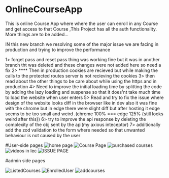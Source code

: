 # OnlineCourseApp
This is online Course App where where the user can enroll in any Course and get access to that Course ,This Project has all the auth functionality. More things are to be added...


IN this new branch we resolving some of the major issue we are facing in production and trying to improve the performance 

1> forget pass and reset pass thing was working fine but it was in another branch tht was deleted and these changes were not added here so need a fix
2> **** Then in production cookies are recieved but while making the calls to the protected routes server is not recieving the cookies 
3> then read about the other things to be care about while using the https and in production
4> Need to improve the initial loading time by splitting the code by adding the lazy loading and suspense so that it does'nt take much time to load the website when user enters
5> Read and try to fix the issue where design of the website looks diff in the browser like in dev also it was fine with the chrome but in edge there were slight diff but after hosting it edge seems to be too small and weird .(chrome 100% === edge 125% {still looks weird after this})
6> try to improve the api response by deleting the complexity of the obj sent by the api(my axious inteceptor)
7> additionally add the zod validation to the form where needed so that unwanted behaviour is not caused by the user 

#User-side pages
![home page](https://github.com/dhruvrwl2218/CodePaathsaala/assets/162804817/140a9d8c-95c6-4f6e-b0f8-7e5d6ab8aed7)
![Course Page](https://github.com/dhruvrwl2218/CodePaathsaala/assets/162804817/b110ca4a-7abc-4e0d-abb4-716e6b30cdae)
![purchased courses](https://github.com/dhruvrwl2218/CodePaathsaala/assets/162804817/93ae969e-5518-4c90-bfa3-000bc265a097)
![videos in lec](https://github.com/dhruvrwl2218/CodePaathsaala/assets/162804817/a12c6503-44fa-4161-8727-b597cfa2d4e6)
![ISSUE PAGE](https://github.com/user-attachments/assets/28b57416-6f55-4821-86c1-5b29314244f5)

#admin side pages

![ListedCourses](https://github.com/dhruvrwl2218/CodePaathsaala/assets/162804817/4ce0a9e6-61a6-4f50-8527-16ce1647aaf9)
![EnrolledUser](https://github.com/dhruvrwl2218/CodePaathsaala/assets/162804817/b0421458-b5ba-488f-8edd-8a8f0e8492f1)
![addcourses](https://github.com/dhruvrwl2218/CodePaathsaala/assets/162804817/da8d981e-73af-4e10-97df-75bc84270363)
